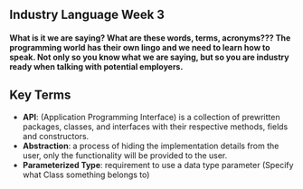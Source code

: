## Industry Language Week 3

#### What is it we are saying? What are these words, terms, acronyms??? The programming world has their own lingo and we need to learn how to speak. Not only so you know what we are saying, but so you are industry ready when talking with potential employers.

## Key Terms
- **API**: (Application Programming Interface) is a collection of prewritten packages, classes, and interfaces with their respective methods, fields and constructors.
- **Abstraction**: a process of hiding the implementation details from the user, only the functionality will be provided to the user.
- **Parameterized Type**: requirement to use a data type parameter (Specify what Class something belongs to)

